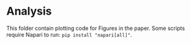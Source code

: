 # Analysis

This folder contain plotting code for Figures in the paper. Some scripts require Napari to run: `pip install "napari[all]"`.


